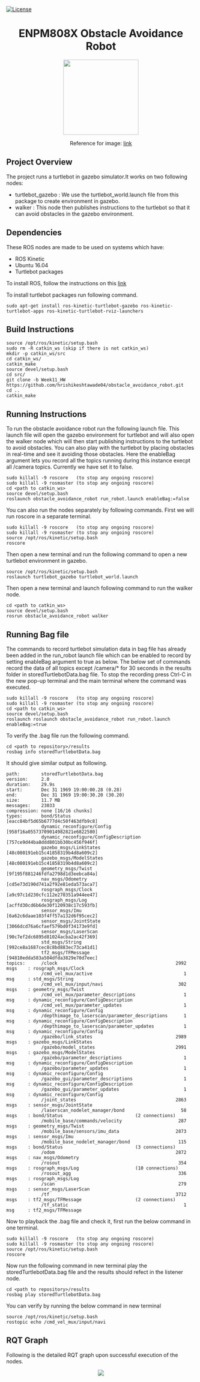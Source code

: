 [![License](https://img.shields.io/badge/License-BSD%203--Clause-blue.svg)](https://opensource.org/licenses/BSD-3-Clause)

<h1 align=center> ENPM808X Obstacle Avoidance Robot </h1>
</p>
<p align="center">
<img src="/readme_images/turtlebot.png" height = 200>
</p>
</p>
<p align="center">
Reference for image: <a href='https://www.google.com/imgres?imgurl=https%3A%2F%2Fmoveit.ros.org%2Fassets%2Fimages%2Flogo%2FROS_logo.png&imgrefurl=https%3A%2F%2Fmoveit.ros.org%2F&docid=CyLySsR7n4CjkM&tbnid=yjk2FyriYEe3iM%3A&vet=10ahUKEwjLorK96a7eAhUBjVkKHcARAu0QMwhnKA0wDQ..i&w=680&h=365&bih=672&biw=1301&q=ROS%20image&ved=0ahUKEwjLorK96a7eAhUBjVkKHcARAu0QMwhnKA0wDQ&iact=mrc&uact=8' >link</a>
</p>

## Project Overview
The project runs a turtlebot in gazebo simulator.It works on two following nodes:
* turtlebot_gazebo : We use the turtlebot_world.launch file from this package to create environment in gazebo.
* walker : This node then publishes instructions to the turtlebot so that it can avoid obstacles in the gazebo environment.

## Dependencies

These ROS nodes are made to be used on systems which have:
* ROS Kinetic
* Ubuntu 16.04
* Turtlebot packages

To install ROS, follow the instructions on this [link](http://wiki.ros.org/kinetic/Installation)

To install turtlebot packages run following command.
```
sudo apt-get install ros-kinetic-turtlebot-gazebo ros-kinetic-turtlebot-apps ros-kinetic-turtlebot-rviz-launchers
```
## Build Instructions
```
source /opt/ros/kinetic/setup.bash
sudo rm -R catkin_ws (skip if there is not catkin_ws)
mkdir -p catkin_ws/src
cd catkin_ws/
catkin_make
source devel/setup.bash
cd src/
git clone -b Week11_HW https://github.com/hrishikeshtawade04/obstacle_avoidance_robot.git
cd ..
catkin_make
```
## Running Instructions
To run the obstacle avoidance robot run the following launch file. This launch file will open the gazebo environment for  turtlebot and will also open the walker node which will then start publishing instructions to the turtlebot to avoid obstacles. You can also play with the  turtlebot by placing obstacles in real-time and see it avoiding those obstacles. Here the enableBag argument lets you record all the topics running during this instance execpt all /camera topics. Currently we have set it to false.
```
sudo killall -9 roscore   (to stop any ongoing roscore)
sudo killall -9 rosmaster (to stop any ongoing roscore)
cd <path to catkin_ws>
source devel/setup.bash
roslaunch obstacle_avoidance_robot run_robot.launch enableBag:=false
```
You can also run the nodes separately by following commands. First we will run roscore in a separate terminal.
```
sudo killall -9 roscore   (to stop any ongoing roscore)
sudo killall -9 rosmaster (to stop any ongoing roscore)
source /opt/ros/kinetic/setup.bash
roscore
```
Then open a new terminal and run the following command to open a new turtlebot environment in gazebo.
```
source /opt/ros/kinetic/setup.bash
roslaunch turtlebot_gazebo turtlebot_world.launch
```
Then open a new terminal and launch following command to run the walker node.
```
cd <path to catkin_ws>
source devel/setup.bash
rosrun obstacle_avoidance_robot walker
```
## Running Bag file
The commands to record turtlebot simulation data in bag file has already been added in the run_robot launch file which can be enabled to record by setting enableBag argument to true as below. The below set of commands record the data of all topics except /camera/* for 30 seconds in the results folder in storedTurtlebotData.bag file. To stop the recording press Ctrl-C in the new pop-up terminal and the main terminal where the command was executed.

```
sudo killall -9 roscore   (to stop any ongoing roscore)
sudo killall -9 rosmaster (to stop any ongoing roscore)
cd <path to catkin_ws>
source devel/setup.bash
roslaunch roslaunch obstacle_avoidance_robot run_robot.launch enableBag:=true
```
To verify the .bag file run the following command.
```
cd <path to repository>/results
rosbag info storedTurtlebotData.bag
```
It should give similar output as following.
```
path:        storedTurtlebotData.bag
version:     2.0
duration:    29.9s
start:       Dec 31 1969 19:00:00.28 (0.28)
end:         Dec 31 1969 19:00:30.20 (30.20)
size:        11.7 MB
messages:    23033
compression: none [16/16 chunks]
types:       bond/Status                           [eacc84bf5d65b6777d4c50f463dfb9c8]
             dynamic_reconfigure/Config            [958f16a05573709014982821e6822580]
             dynamic_reconfigure/ConfigDescription [757ce9d44ba8ddd801bb30bc456f946f]
             gazebo_msgs/LinkStates                [48c080191eb15c41858319b4d8a609c2]
             gazebo_msgs/ModelStates               [48c080191eb15c41858319b4d8a609c2]
             geometry_msgs/Twist                   [9f195f881246fdfa2798d1d3eebca84a]
             nav_msgs/Odometry                     [cd5e73d190d741a2f92e81eda573aca7]
             rosgraph_msgs/Clock                   [a9c97c1d230cfc112e270351a944ee47]
             rosgraph_msgs/Log                     [acffd30cd6b6de30f120938c17c593fb]
             sensor_msgs/Imu                       [6a62c6daae103f4ff57a132d6f95cec2]
             sensor_msgs/JointState                [3066dcd76a6cfaef579bd0f34173e9fd]
             sensor_msgs/LaserScan                 [90c7ef2dc6895d81024acba2ac42f369]
             std_msgs/String                       [992ce8a1687cec8c8bd883ec73ca41d1]
             tf2_msgs/TFMessage                    [94810edda583a504dfda3829e70d7eec]
topics:      /clock                                            2992 msgs    : rosgraph_msgs/Clock                  
             /cmd_vel_mux/active                                  1 msg     : std_msgs/String                      
             /cmd_vel_mux/input/navi                            302 msgs    : geometry_msgs/Twist                  
             /cmd_vel_mux/parameter_descriptions                  1 msg     : dynamic_reconfigure/ConfigDescription
             /cmd_vel_mux/parameter_updates                       1 msg     : dynamic_reconfigure/Config           
             /depthimage_to_laserscan/parameter_descriptions      1 msg     : dynamic_reconfigure/ConfigDescription
             /depthimage_to_laserscan/parameter_updates           1 msg     : dynamic_reconfigure/Config           
             /gazebo/link_states                               2989 msgs    : gazebo_msgs/LinkStates               
             /gazebo/model_states                              2991 msgs    : gazebo_msgs/ModelStates              
             /gazebo/parameter_descriptions                       1 msg     : dynamic_reconfigure/ConfigDescription
             /gazebo/parameter_updates                            1 msg     : dynamic_reconfigure/Config           
             /gazebo_gui/parameter_descriptions                   1 msg     : dynamic_reconfigure/ConfigDescription
             /gazebo_gui/parameter_updates                        1 msg     : dynamic_reconfigure/Config           
             /joint_states                                     2863 msgs    : sensor_msgs/JointState               
             /laserscan_nodelet_manager/bond                     58 msgs    : bond/Status                           (2 connections)
             /mobile_base/commands/velocity                     287 msgs    : geometry_msgs/Twist                  
             /mobile_base/sensors/imu_data                     2873 msgs    : sensor_msgs/Imu                      
             /mobile_base_nodelet_manager/bond                  115 msgs    : bond/Status                           (3 connections)
             /odom                                             2872 msgs    : nav_msgs/Odometry                    
             /rosout                                            354 msgs    : rosgraph_msgs/Log                     (10 connections)
             /rosout_agg                                        336 msgs    : rosgraph_msgs/Log                    
             /scan                                              279 msgs    : sensor_msgs/LaserScan                
             /tf                                               3712 msgs    : tf2_msgs/TFMessage                    (2 connections)
             /tf_static                                           1 msg     : tf2_msgs/TFMessage

```
Now to playback the .bag file and check it, first run the below command in one terminal.
```
sudo killall -9 roscore   (to stop any ongoing roscore)
sudo killall -9 rosmaster (to stop any ongoing roscore)
source /opt/ros/kinetic/setup.bash
roscore
```
Now run the following command in new terminal play the storedTurtlebotData.bag file and the results should refect in the listener node.
```
cd <path to repository>/results
rosbag play storedTurtlebotData.bag
```
You can verify by running the below command in new terminal
```
source /opt/ros/kinetic/setup.bash
rostopic echo /cmd_vel_mux/input/navi
```
## RQT Graph
Following is the detailed RQT graph upon successful execution of the nodes.
</p>
<p align="center">
<img src="/readme_images/rosgraph.png">
</p>
</p>
